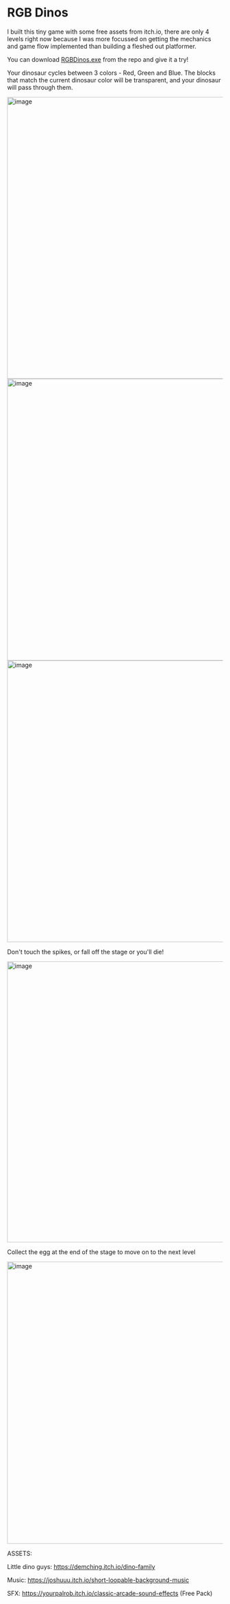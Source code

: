# RGB Dinos

I built this tiny game with some free assets from itch.io, there are only 4 levels right now because I was more focussed on getting the mechanics and game flow implemented than building a fleshed out platformer.

You can download [RGBDinos.exe](https://github.com/jdkopala/rgb-dinos/blob/main/RGBDinos.exe) from the repo and give it a try!

Your dinosaur cycles between 3 colors - Red, Green and Blue. The blocks that match the current dinosaur color will be transparent, and your dinosaur will pass through them.

<img width="1163" height="657" alt="image" src="https://github.com/user-attachments/assets/e781373b-eea8-4975-a166-1cb2b71c521e" />
<img width="1161" height="657" alt="image" src="https://github.com/user-attachments/assets/6a0cc252-7a09-40f7-8210-13dde845f219" />
<img width="1162" height="657" alt="image" src="https://github.com/user-attachments/assets/54e54a04-7160-442a-bc78-34cde9d336db" />

Don't touch the spikes, or fall off the stage or you'll die!

<img width="1162" height="655" alt="image" src="https://github.com/user-attachments/assets/04d31f33-6cac-4b08-8ada-2b5d34780b71" />

Collect the egg at the end of the stage to move on to the next level

<img width="1162" height="658" alt="image" src="https://github.com/user-attachments/assets/f0470fa2-6428-4b07-a297-ee0dd83a8b64" />

ASSETS:

Little dino guys: https://demching.itch.io/dino-family

Music: https://joshuuu.itch.io/short-loopable-background-music

SFX: https://yourpalrob.itch.io/classic-arcade-sound-effects (Free Pack)

